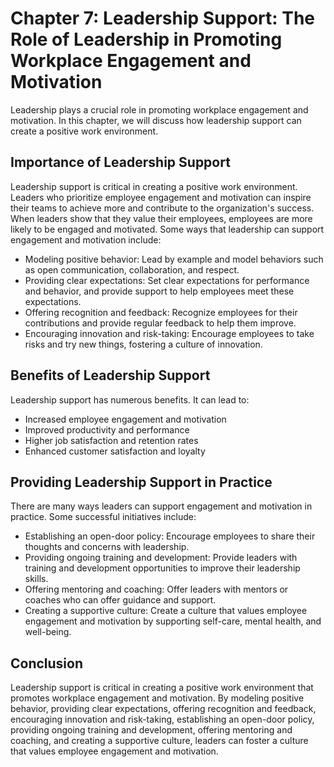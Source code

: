 Chapter 7: Leadership Support: The Role of Leadership in Promoting Workplace Engagement and Motivation
======================================================================================================

Leadership plays a crucial role in promoting workplace engagement and motivation. In this chapter, we will discuss how leadership support can create a positive work environment.

Importance of Leadership Support
--------------------------------

Leadership support is critical in creating a positive work environment. Leaders who prioritize employee engagement and motivation can inspire their teams to achieve more and contribute to the organization's success. When leaders show that they value their employees, employees are more likely to be engaged and motivated. Some ways that leadership can support engagement and motivation include:

* Modeling positive behavior: Lead by example and model behaviors such as open communication, collaboration, and respect.
* Providing clear expectations: Set clear expectations for performance and behavior, and provide support to help employees meet these expectations.
* Offering recognition and feedback: Recognize employees for their contributions and provide regular feedback to help them improve.
* Encouraging innovation and risk-taking: Encourage employees to take risks and try new things, fostering a culture of innovation.

Benefits of Leadership Support
------------------------------

Leadership support has numerous benefits. It can lead to:

* Increased employee engagement and motivation
* Improved productivity and performance
* Higher job satisfaction and retention rates
* Enhanced customer satisfaction and loyalty

Providing Leadership Support in Practice
----------------------------------------

There are many ways leaders can support engagement and motivation in practice. Some successful initiatives include:

* Establishing an open-door policy: Encourage employees to share their thoughts and concerns with leadership.
* Providing ongoing training and development: Provide leaders with training and development opportunities to improve their leadership skills.
* Offering mentoring and coaching: Offer leaders with mentors or coaches who can offer guidance and support.
* Creating a supportive culture: Create a culture that values employee engagement and motivation by supporting self-care, mental health, and well-being.

Conclusion
----------

Leadership support is critical in creating a positive work environment that promotes workplace engagement and motivation. By modeling positive behavior, providing clear expectations, offering recognition and feedback, encouraging innovation and risk-taking, establishing an open-door policy, providing ongoing training and development, offering mentoring and coaching, and creating a supportive culture, leaders can foster a culture that values employee engagement and motivation.
